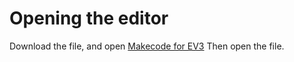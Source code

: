 # Opening the editor
Download the file, and open [Makecode for EV3]([https://website-name.com](https://makecode.mindstorms.com/#editor))
Then open the file.
